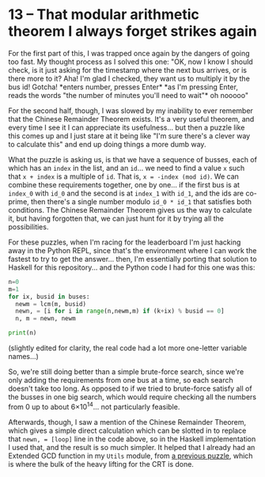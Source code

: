 # 13 &ndash; That modular arithmetic theorem I always forget strikes again
For the first part of this, I was trapped once again by the dangers of going too fast. My thought process as I solved this one: "OK, now I know I should check, is it just asking for the timestamp where the next bus arrives, or is there more to it? Aha! I'm glad I checked, they want us to multiply it by the bus id! Gotcha! \*enters number, presses Enter\* \*as I'm pressing Enter, reads the words "the number of minutes you'll need to wait"\* oh nooooo"

For the second half, though, I was slowed by my inability to ever remember that the Chinese Remainder Theorem exists. It's a very useful theorem, and every time I see it I can appreciate its usefulness... but then a puzzle like this comes up and I just stare at it being like "I'm sure there's a clever way to calculate this" and end up doing things a more dumb way.

What the puzzle is asking us, is that we have a sequence of busses, each of which has an `index` in the list, and an `id`... we need to find a value `x` such that `x + index` is a multiple of `id`. That is, `x = -index (mod id)`. We can combine these requirements together, one by one... if the first bus is at `index_0` with `id_0` and the second is at `index_1` with `id_1`, and the ids are co-prime, then there's a single number modulo `id_0 * id_1` that satisfies both conditions. The Chinese Remainder Theorem gives us the way to calculate it, but having forgotten that, we can just hunt for it by trying all the possibilities.

For these puzzles, when I'm racing for the leaderboard I'm just hacking away in the Python REPL, since that's the environment where I can work the fastest to try to get the answer... then, I'm essentially porting that solution to Haskell for this repository... and the Python code I had for this one was this:
```py
n=0
m=1
for ix, busid in buses:
  newm = lcm(m, busid)
  newn, = [i for i in range(n,newm,m) if (k+ix) % busid == 0]
  n, m = newn, newm

print(n)
```
(slightly edited for clarity, the real code had a lot more one-letter variable names...)

So, we're still doing better than a simple brute-force search, since we're only adding the requirements from one bus at a time, so each search doesn't take too long. As opposed to if we tried to brute-force satisfy all of the busses in one big search, which would require checking all the numbers from 0 up to about 6&times;10<sup>14</sup>... not particularly feasible.

Afterwards, though, I saw a mention of the Chinese Remainder Theorem, which gives a simple direct calculation which can be slotted in to replace that `newn, = [loop]` line in the code above, so in the Haskell implementation I used that, and the result is so much simpler. It helped that I already had an Extended GCD function in my `Utils` module, from [a previous puzzle](../2019/22.md), which is where the bulk of the heavy lifting for the CRT is done.
